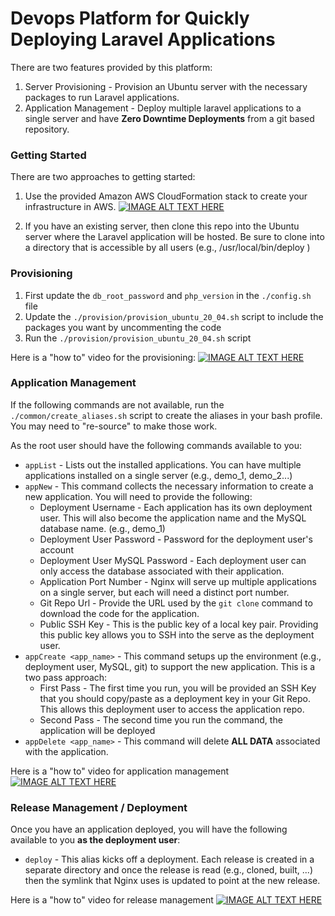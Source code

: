 # Devops Platform for Quickly Deploying Laravel Applications

There are two features provided by this platform:

1. Server Provisioning - Provision an Ubuntu server with the necessary packages to run Laravel applications.
2. Application Management - Deploy multiple laravel applications to a single server and have **Zero Downtime Deployments** from a git based repository.

### Getting Started
There are two approaches to getting started:
1. Use the provided Amazon AWS CloudFormation stack to create your infrastructure in AWS.
[![IMAGE ALT TEXT HERE](https://img.youtube.com/vi/7xOpxpdLcfI/0.jpg)](https://www.youtube.com/watch?v=7xOpxpdLcfI)

2. If you have an existing server, then clone this repo into the Ubuntu server where the Laravel application will be hosted. Be sure to clone into a directory that is accessible by all users (e.g., /usr/local/bin/deploy )

### Provisioning
1. First update the `db_root_password` and `php_version` in the `./config.sh` file
2. Update the `./provision/provision_ubuntu_20_04.sh` script to include the packages you want by uncommenting the code
3. Run the `./provision/provision_ubuntu_20_04.sh` script

Here is a "how to" video for the provisioning:
[![IMAGE ALT TEXT HERE](https://img.youtube.com/vi/abYcW8KjV3s/0.jpg)](https://www.youtube.com/watch?v=abYcW8KjV3s)

### Application Management
If the following commands are not available, run the `./common/create_aliases.sh` script to create the aliases in your bash profile. You may need to "re-source" to make those work.

As the root user should have the following commands available to you:
* `appList` - Lists out the installed applications. You can have multiple applications installed on a single server (e.g., demo_1, demo_2...)
* `appNew` - This command collects the necessary information to create a new application. You will need to provide the following:
  * Deployment Username - Each application has its own deployment user. This will also become the application name and the MySQL database name. (e.g., demo_1)
  * Deployment User Password - Password for the deployment user's account
  * Deployment User MySQL Password - Each deployment user can only access the database associated with their application.
  * Application Port Number - Nginx will serve up multiple applications on a single server, but each will need a distinct port number.
  * Git Repo Url - Provide the URL used by the `git clone` command to download the code for the application.
  * Public SSH Key - This is the public key of a local key pair. Providing this public key allows you to SSH into the serve as the deployment user.
* `appCreate <app_name>` - This command setups up the environment (e.g., deployment user, MySQL, git) to support the new application. This is a two pass approach:
  * First Pass - The first time you run, you will be provided an SSH Key that you should copy/paste as a deployment key in your Git Repo. This allows this deployment user to access the application repo.
  * Second Pass - The second time you run the command, the application will be deployed
* `appDelete <app_name>` - This command will delete **ALL DATA** associated with the application.

Here is a "how to" video for application management
[![IMAGE ALT TEXT HERE](https://img.youtube.com/vi/hK04PYM2X58/0.jpg)](https://www.youtube.com/watch?v=hK04PYM2X58)

### Release Management / Deployment
Once you have an application deployed, you will have the following available to you **as the deployment user**:
* `deploy` - This alias kicks off a deployment. Each release is created in a separate directory and once the release is read (e.g., cloned, built, ...) then the symlink that Nginx uses is updated to point at the new release.

Here is a "how to" video for release management
[![IMAGE ALT TEXT HERE](https://img.youtube.com/vi/sIkHxdaxnn4/0.jpg)](https://www.youtube.com/watch?v=sIkHxdaxnn4)
